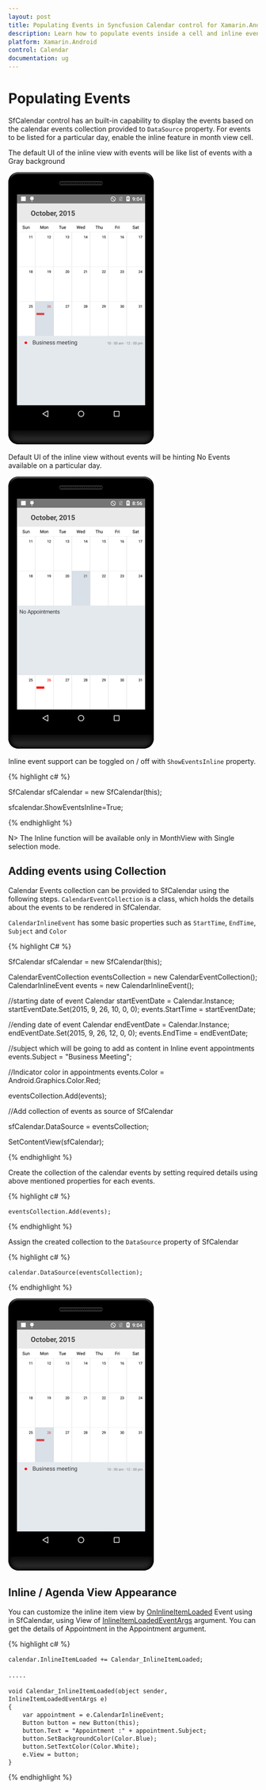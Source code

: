 ```yaml
---
layout: post
title: Populating Events in Syncfusion Calendar control for Xamarin.Android
description: Learn how to populate events inside a cell and inline events descriptions
platform: Xamarin.Android
control: Calendar
documentation: ug
---
```


# Populating Events

SfCalendar control has an built-in capability to display the events based on the calendar events collection provided to `DataSource` property. For events to be listed for a particular day, enable the inline feature in month view cell.

The default UI of the inline view with events will be like list of events with a Gray background

![](images/inline_events.png)                                        


Default UI of the inline view without events will be hinting No Events available on a particular day.

![](images/no_events.png)                                        


Inline event support can be toggled on / off with `ShowEventsInline` property.

{% highlight c# %}

SfCalendar sfCalendar = new SfCalendar(this);

sfcalendar.ShowEventsInline=True;

{% endhighlight %}

N> The Inline function will be available only in MonthView with Single selection mode.

## Adding events using Collection

Calendar Events collection can be provided to SfCalendar using the following steps. `CalendarEventCollection` is a class, which holds the details about the events to be rendered in SfCalendar. 

`CalendarInlineEvent` has some basic properties such as `StartTime`, `EndTime`, `Subject` and `Color`

{% highlight C# %}
		   
SfCalendar sfCalendar = new SfCalendar(this);

CalendarEventCollection eventsCollection = new CalendarEventCollection();
CalendarInlineEvent events = new CalendarInlineEvent();

//starting date of event
Calendar startEventDate = Calendar.Instance;
startEventDate.Set(2015, 9, 26, 10, 0, 0);
events.StartTime = startEventDate;

//ending date of event
Calendar endEventDate = Calendar.Instance;
endEventDate.Set(2015, 9, 26, 12, 0, 0);
events.EndTime = endEventDate;

//subject which will be going to add as content in Inline event appointments
events.Subject = "Business Meeting";

//Indicator color in appointments
events.Color = Android.Graphics.Color.Red;

eventsCollection.Add(events);

//Add collection of events as source of SfCalendar

sfCalendar.DataSource = eventsCollection;

SetContentView(sfCalendar);
		   
{% endhighlight %}

Create the collection of the calendar events by setting required details using above mentioned properties for each events.

{% highlight c# %}

	eventsCollection.Add(events);
	
{% endhighlight %}

Assign the created collection to the `DataSource` property of SfCalendar 

{% highlight c# %}

	calendar.DataSource(eventsCollection); 

{% endhighlight %}

![](images/inline_events.png)      


## Inline / Agenda View Appearance

You can customize the inline item view by [OnInlineItemLoaded](https://help.syncfusion.com/cr/cref_files/xamarin-android/Syncfusion.SfCalendar.Android~Com.Syncfusion.Calendar.SfCalendar~InlineItemLoaded_EV.html) Event using in SfCalendar, using View of [InlineItemLoadedEventArgs](https://help.syncfusion.com/cr/cref_files/xamarin-android/Syncfusion.SfCalendar.Android~Com.Syncfusion.Calendar.InlineItemLoadedEventArgs.html) argument. You can get the details of Appointment in the Appointment argument.

{% highlight c# %}

	calendar.InlineItemLoaded += Calendar_InlineItemLoaded; 

	.....

	void Calendar_InlineItemLoaded(object sender, InlineItemLoadedEventArgs e)
	{
		var appointment = e.CalendarInlineEvent;
		Button button = new Button(this);
		button.Text = "Appointment :" + appointment.Subject;
		button.SetBackgroundColor(Color.Blue);
		button.SetTextColor(Color.White);
		e.View = button;
	} 

{% endhighlight %}
                                  




